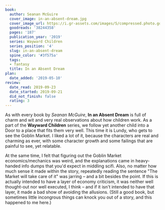 ```yaml
---
book:
  author: Seanan McGuire
  cover_image: in-an-absent-dream.jpg
  cover_image_url: https://i.gr-assets.com/images/S/compressed.photo.goodreads.com/books/1525436165l/38244358._SX98_.jpg
  goodreads: '38244358'
  pages: '187'
  publication_year: '2019'
  series: Wayward Children
  series_position: '4'
  slug: in-an-absent-dream
  spine_color: '#3f575a'
  tags:
  - fantasy
  title: In an Absent Dream
plan:
  date_added: '2019-05-10'
review:
  date_read: 2019-09-23
  date_started: 2019-09-21
  did_not_finish: false
  rating: 3
---
```


As with every book by *Seanan McGuire*, **In an Absent Dream** is full of charm and wit and very real observations about how children work. As a part of the **Wayward Children** series, we follow yet another child into a Door to a place that fits them very well. This time it is Lundy, who gets to see the Goblin Market. I liked a lot of it, because the characters are real and charming as ever, with some character growth and some failings that are painful to see, yet relatable.

At the same time, I felt that figuring out the Goblin Market economics/mechanics was weird, and the explanations came in heavy-handed info dumps that you'd expect in middling scifi. Also, no matter how much sense it made within the story, repeatedly reading the sentence "The Market will take care of it" was jarring – and a bit besides the point. If this is actually intended to have a layer of economy criticism, it was neither well thought-out nor well executed, I think – and if it isn't intended to have that layer, it made a bad show of avoiding the allusions. (Still a good book, but sometimes little incongrous things can knock you out of a story, and this happened to me here.)
